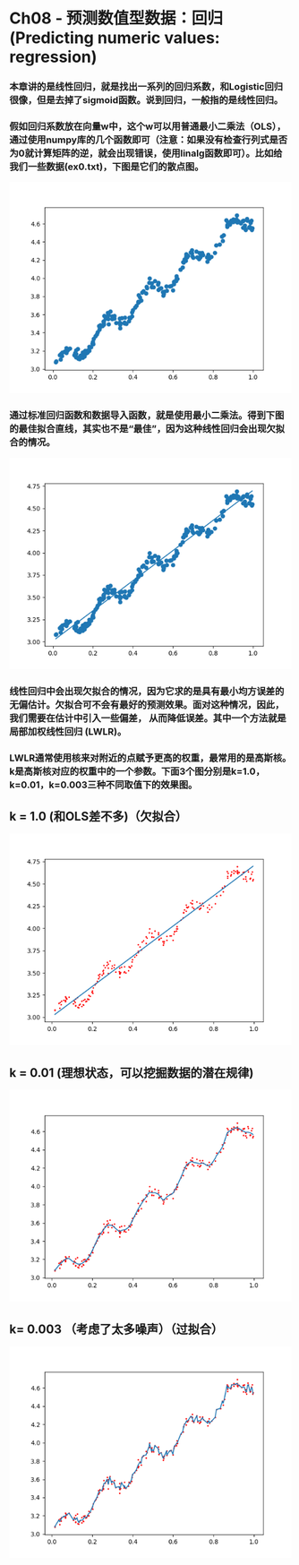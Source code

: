 # Ch08 - 预测数值型数据：回归(Predicting numeric values: regression)

### 本章讲的是线性回归，就是找出一系列的回归系数，和Logistic回归很像，但是去掉了sigmoid函数。说到回归，一般指的是线性回归。

### 假如回归系数放在向量w中，这个w可以用普通最小二乘法（OLS），通过使用numpy库的几个函数即可（注意：如果没有检查行列式是否为0就计算矩阵的逆，就会出现错误，使用linalg函数即可）。比如给我们一些数据(ex0.txt)，下图是它们的散点图。
![数据分布](screenshot/数据分布.png)

### 通过标准回归函数和数据导入函数，就是使用最小二乘法。得到下图的最佳拟合直线，其实也不是“最佳”，因为这种线性回归会出现欠拟合的情况。
![线性回归找到最佳拟合曲线](screenshot/线性回归找到最佳拟合曲线.png)

### 线性回归中会出现欠拟合的情况，因为它求的是具有最小均方误差的无偏估计。欠拟合可不会有最好的预测效果。面对这种情况，因此，我们需要在估计中引入一些偏差， 从而降低误差。其中一个方法就是局部加权线性回归 (LWLR)。
### LWLR通常使用核来对附近的点赋予更高的权重，最常用的是高斯核。k是高斯核对应的权重中的一个参数。下面3个图分别是k=1.0，k=0.01，k=0.003三种不同取值下的效果图。

## k = 1.0 (和OLS差不多)（欠拟合）
![局部加权线性回归(k=1.0)](screenshot/局部加权线性回归(k=1.0).png)

## k = 0.01 (理想状态，可以挖掘数据的潜在规律)
![局部加权线性回归(k=0.01)](screenshot/局部加权线性回归(k=0.01).png)

## k= 0.003 （考虑了太多噪声）（过拟合）
![局部加权线性回归(k=0.003)](screenshot/局部加权线性回归(k=0.003).png)
